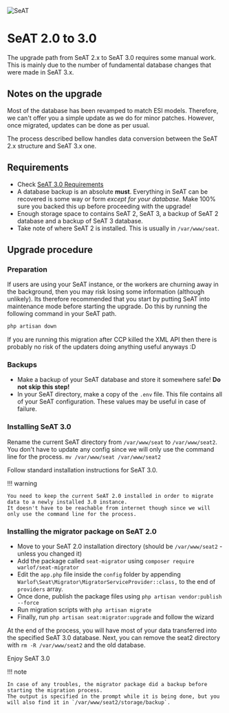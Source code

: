 ![SeAT](https://i.imgur.com/aPPOxSK.png)

# SeAT 2.0 to 3.0

The upgrade path from SeAT 2.x to SeAT 3.0 requires some manual work. This is mainly due to the number of fundamental database changes that were made in SeAT 3.x.

## Notes on the upgrade

Most of the database has been revamped to match ESI models. Therefore, we can't offer you a simple update as we do for minor patches. However, once migrated, updates can be done as per usual.

The process described bellow handles data conversion between the SeAT 2.x structure and SeAT 3.x one.

## Requirements

- Check [SeAT 3.0 Requirements](installation/requirements)
- A database backup is an absolute **must**. Everything in SeAT can be recovered is some way or
  form *except for your database*. Make 100% sure you backed this up before proceeding with the upgrade!
- Enough storage space to contains SeAT 2, SeAT 3, a backup of SeAT 2 database and a backup of SeAT 3 database.
- Take note of where SeAT 2 is installed. This is usually in `/var/www/seat`.

## Upgrade procedure

### Preparation

If users are using your SeAT instance, or the workers are churning away in the background, then you may
risk losing some information (although unlikely). Its therefore recommended that you start by putting
SeAT into maintenance mode before starting the upgrade. Do this by running the following command in your SeAT path. 

```bash
php artisan down
```

If you are running this migration after CCP killed the XML API then there is probably no risk of the updaters doing anything useful anyways :D

### Backups

- Make a backup of your SeAT database and store it somewhere safe! **Do not skip this step!**
- In your SeAT directory, make a copy of the `.env` file. This file contains all of your SeAT configuration. These values may be useful in case of failure.

### Installing SeAT 3.0

Rename the current SeAT directory from `/var/www/seat` to `/var/www/seat2`.
You don't have to update any config since we will only use the command line for the process.
`mv /var/www/seat /var/www/seat2`

Follow standard installation instructions for SeAT 3.0.

!!! warning

    You need to keep the current SeAT 2.0 installed in order to migrate data to a newly installed 3.0 instance.
    It doesn't have to be reachable from internet though since we will only use the command line for the process.

### Installing the migrator package on SeAT 2.0

- Move to your SeAT 2.0 installation directory (should be `/var/www/seat2` - unless you changed it)
- Add the package called `seat-migrator` using `composer require warlof/seat-migrator`
- Edit the `app.php` file inside the `config` folder by appending `Warlof\Seat\Migrator\MigratorServiceProvider::class,` to the end of `providers` array.
- Once done, publish the package files using `php artisan vendor:publish --force`
- Run migration scripts with `php artisan migrate`
- Finally, run `php artisan seat:migrator:upgrade` and follow the wizard

At the end of the process, you will have most of your data transferred into the specified SeAT 3.0 database.
Next, you can remove the seat2 directory with `rm -R /var/www/seat2` and the old database.

Enjoy SeAT 3.0

!!! note

    In case of any troubles, the migrator package did a backup before starting the migration process.
    The output is specified in the prompt while it is being done, but you will also find it in `/var/www/seat2/storage/backup`.

